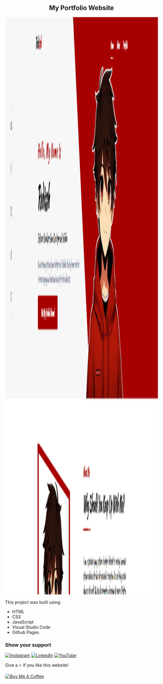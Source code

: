 <h2 align="center">
  My Portfolio Website <br/>
</h2>
 
<a href="https://redissh.github.io" target="_blank"><img src="demoimg1.png" height= "1900px" width= "904px" ></a>

This project was built using:

- HTML
- CSS
- JavaScript
- Visual Studio Code
- Github Pages

### Show your support

[![Instagram](https://img.shields.io/badge/Instagram-%23E4405F.svg?logo=Instagram&logoColor=white)](https://instagram.com/armsulaj) [![LinkedIn](https://img.shields.io/badge/LinkedIn-%230077B5.svg?logo=linkedin&logoColor=white)](https://www.linkedin.com/in/armendsulaj/) [![YouTube](https://img.shields.io/badge/YouTube-%23FF0000.svg?logo=YouTube&logoColor=white)](https://youtube.com/@Redissh) 

Give a ⭐ if you like this website!

<a href="https://www.buymeacoffee.com/soumyajit4419" target="_blank"><img src="https://cdn.buymeacoffee.com/buttons/v2/default-violet.png" alt="Buy Me A Coffee" height= "60px" width= "217px" ></a>
